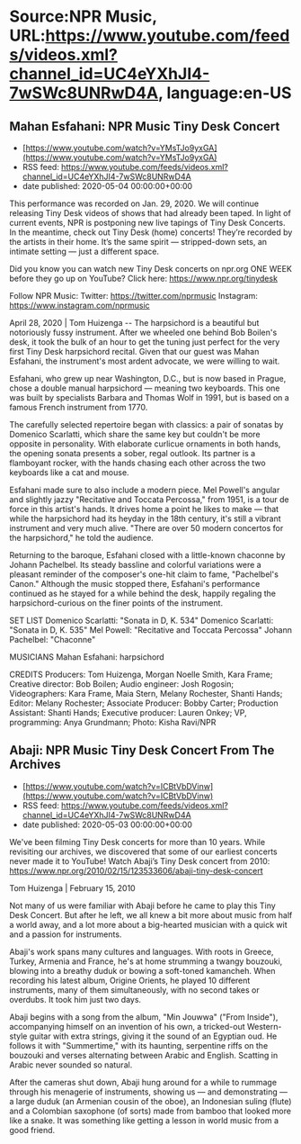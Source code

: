 # Source:NPR Music, URL:https://www.youtube.com/feeds/videos.xml?channel_id=UC4eYXhJI4-7wSWc8UNRwD4A, language:en-US

## Mahan Esfahani: NPR Music Tiny Desk Concert
 - [https://www.youtube.com/watch?v=YMsTJo9yxGA](https://www.youtube.com/watch?v=YMsTJo9yxGA)
 - RSS feed: https://www.youtube.com/feeds/videos.xml?channel_id=UC4eYXhJI4-7wSWc8UNRwD4A
 - date published: 2020-05-04 00:00:00+00:00

This performance was recorded on Jan. 29, 2020. We will continue releasing Tiny Desk videos of shows that had already been taped. In light of current events, NPR is postponing new live tapings of Tiny Desk Concerts. In the meantime, check out Tiny Desk (home) concerts! They’re recorded by the artists in their home. It’s the same spirit — stripped-down sets, an intimate setting — just a different space.

Did you know you can watch new Tiny Desk concerts on npr.org ONE WEEK before they go up on YouTube? Click here: https://www.npr.org/tinydesk

Follow NPR Music:
Twitter: https://twitter.com/nprmusic
Instagram: https://www.instagram.com/nprmusic

April 28, 2020 | Tom Huizenga -- The harpsichord is a beautiful but notoriously fussy instrument. After we wheeled one behind Bob Boilen's desk, it took the bulk of an hour to get the tuning just perfect for the very first Tiny Desk harpsichord recital. Given that our guest was Mahan Esfahani, the instrument's most ardent advocate, we were willing to wait.

Esfahani, who grew up near Washington, D.C., but is now based in Prague, chose a double manual harpsichord — meaning two keyboards. This one was built by specialists Barbara and Thomas Wolf in 1991, but is based on a famous French instrument from 1770.

The carefully selected repertoire began with classics: a pair of sonatas by Domenico Scarlatti, which share the same key but couldn't be more opposite in personality. With elaborate curlicue ornaments in both hands, the opening sonata presents a sober, regal outlook. Its partner is a flamboyant rocker, with the hands chasing each other across the two keyboards like a cat and mouse.

Esfahani made sure to also include a modern piece. Mel Powell's angular and slightly jazzy "Recitative and Toccata Percossa," from 1951, is a tour de force in this artist's hands. It drives home a point he likes to make — that while the harpsichord had its heyday in the 18th century, it's still a vibrant instrument and very much alive. "There are over 50 modern concertos for the harpsichord," he told the audience.

Returning to the baroque, Esfahani closed with a little-known chaconne by Johann Pachelbel. Its steady bassline and colorful variations were a pleasant reminder of the composer's one-hit claim to fame, "Pachelbel's Canon." Although the music stopped there, Esfahani's performance continued as he stayed for a while behind the desk, happily regaling the harpsichord-curious on the finer points of the instrument.

SET LIST
Domenico Scarlatti: "Sonata in D, K. 534"
Domenico Scarlatti: "Sonata in D, K. 535"
Mel Powell: "Recitative and Toccata Percossa"
Johann Pachelbel: "Chaconne"

MUSICIANS
Mahan Esfahani: harpsichord

CREDITS
Producers: Tom Huizenga, Morgan Noelle Smith, Kara Frame; Creative director: Bob Boilen; Audio engineer: Josh Rogosin; Videographers: Kara Frame, Maia Stern, Melany Rochester, Shanti Hands; Editor: Melany Rochester; Associate Producer: Bobby Carter; Production Assistant: Shanti Hands; Executive producer: Lauren Onkey; VP, programming: Anya Grundmann; Photo: Kisha Ravi/NPR

## Abaji: NPR Music Tiny Desk Concert From The Archives
 - [https://www.youtube.com/watch?v=ICBtVbDVinw](https://www.youtube.com/watch?v=ICBtVbDVinw)
 - RSS feed: https://www.youtube.com/feeds/videos.xml?channel_id=UC4eYXhJI4-7wSWc8UNRwD4A
 - date published: 2020-05-03 00:00:00+00:00

We've been filming Tiny Desk concerts for more than 10 years. While revisiting our archives, we discovered that some of our earliest concerts never made it to YouTube! 
Watch Abaji’s Tiny Desk concert from 2010: https://www.npr.org/2010/02/15/123533606/abaji-tiny-desk-concert

Tom Huizenga | February 15, 2010

Not many of us were familiar with Abaji before he came to play this Tiny Desk Concert. But after he left, we all knew a bit more about music from half a world away, and a lot more about a big-hearted musician with a quick wit and a passion for instruments.

Abaji's work spans many cultures and languages. With roots in Greece, Turkey, Armenia and France, he's at home strumming a twangy bouzouki, blowing into a breathy duduk or bowing a soft-toned kamancheh. When recording his latest album, Origine Orients, he played 10 different instruments, many of them simultaneously, with no second takes or overdubs. It took him just two days.

Abaji begins with a song from the album, "Min Jouwwa" ("From Inside"), accompanying himself on an invention of his own, a tricked-out Western-style guitar with extra strings, giving it the sound of an Egyptian oud. He follows it with "Summertime," with its haunting, serpentine riffs on the bouzouki and verses alternating between Arabic and English. Scatting in Arabic never sounded so natural.

After the cameras shut down, Abaji hung around for a while to rummage through his menagerie of instruments, showing us — and demonstrating — a large duduk (an Armenian cousin of the oboe), an Indonesian suling (flute) and a Colombian saxophone (of sorts) made from bamboo that looked more like a snake. It was something like getting a lesson in world music from a good friend.


